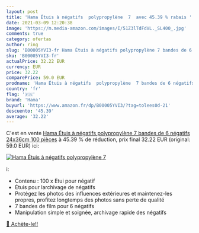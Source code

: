 ```yaml
---
layout: post
title: 'Hama Étuis à négatifs  polypropylène  7  avec 45.39 % rabais '
date: 2021-03-09 12:20:38
image: 'https://m.media-amazon.com/images/I/51Z3lTdFdVL._SL400_.jpg'
comments: true
category: ofertas
author: ring
slug: 'B00005YVI3-fr Hama Étuis à négatifs polypropylène 7 bandes de 6 négatifs...'
sku: 'B00005YVI3-fr'
actualPrice: 32.22 EUR
currency: EUR
price: 32.22
comparePrice: 59.0 EUR
prodname: 'Hama Étuis à négatifs  polypropylène  7 bandes de 6 négatifs  24x36cm  100 pièces'
country: 'fr'
flag: '🇫🇷'
brand: 'Hama'
buyurl: 'https://www.amazon.fr/dp/B00005YVI3/?tag=tolees0d-21'
descuento: '45.39'
average: '32.22'
---
```


C'est en vente [Hama Étuis à négatifs  polypropylène  7 bandes de 6 négatifs  24x36cm  100 pièces](https://www.amazon.fr/dp/B00005YVI3/?tag=tolees0d-21)  à  45.39 % de réduction, prix final  32.22 EUR (original: 59.0 EUR) ici:

[![Hama Étuis à négatifs  polypropylène  7 ](https://m.media-amazon.com/images/I/51Z3lTdFdVL._SL400_.jpg)](https://www.amazon.fr/dp/B00005YVI3/?tag=tolees0d-21)

ℹ️:

- Contenu : 100 x Etui pour négatif
- Étuis pour larchivage de négatifs
- Protégez les photos des influences extérieures et maintenez-les propres, profitez longtemps des photos sans perte de qualité
- 7 bandes de film pour 6 négatifs
- Manipulation simple et soignée, archivage rapide des négatifs

[🛒 Achète-le!!](https://www.amazon.fr/dp/B00005YVI3/?tag=tolees0d-21)
